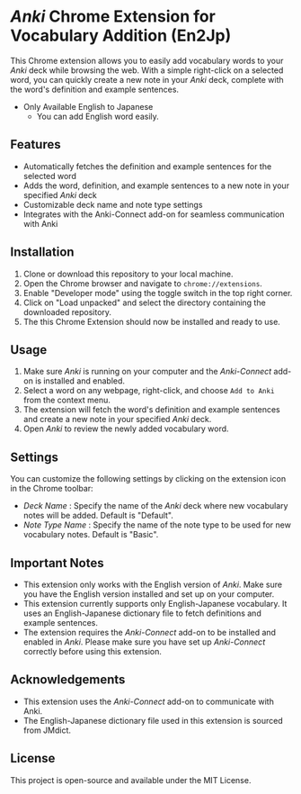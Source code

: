 # *Anki* Chrome Extension for Vocabulary Addition (En2Jp)
This Chrome extension allows you to easily add vocabulary words to your *Anki* deck while browsing the web. With a simple right-click on a selected word, you can quickly create a new note in your *Anki* deck, complete with the word's definition and example sentences.

- Only Available English to Japanese
  - You can add English word easily.

## Features
- Automatically fetches the definition and example sentences for the selected word
- Adds the word, definition, and example sentences to a new note in your specified *Anki* deck
- Customizable deck name and note type settings
- Integrates with the Anki-Connect add-on for seamless communication with Anki

## Installation
1. Clone or download this repository to your local machine.
2. Open the Chrome browser and navigate to `chrome://extensions`.
3. Enable "Developer mode" using the toggle switch in the top right corner.
4. Click on "Load unpacked" and select the directory containing the downloaded repository.
5. The this Chrome Extension should now be installed and ready to use.

## Usage
1. Make sure *Anki* is running on your computer and the *Anki-Connect* add-on is installed and enabled.
2. Select a word on any webpage, right-click, and choose `Add to Anki` from the context menu.
3. The extension will fetch the word's definition and example sentences and create a new note in your specified *Anki* deck.
4. Open *Anki* to review the newly added vocabulary word.

## Settings
You can customize the following settings by clicking on the extension icon in the Chrome toolbar:

- *Deck Name* : Specify the name of the *Anki* deck where new vocabulary notes will be added. Default is "Default".
- *Note Type Name* : Specify the name of the note type to be used for new vocabulary notes. Default is "Basic".

## Important Notes
- This extension only works with the English version of *Anki*. Make sure you have the English version installed and set up on your computer.
- This extension currently supports only English-Japanese vocabulary. It uses an English-Japanese  dictionary file to fetch definitions and example sentences.
- The extension requires the *Anki-Connect* add-on to be installed and enabled in *Anki*. Please make sure you have set up *Anki-Connect* correctly before using this extension.

## Acknowledgements
- This extension uses the *Anki-Connect* add-on to communicate with Anki.
- The English-Japanese dictionary file used in this extension is sourced from JMdict.

## License
This project is open-source and available under the MIT License.
